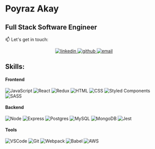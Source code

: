 # Poyraz Akay
## Full Stack Software Engineer
  
  :mailbox:  Let's get in touch:
 <p align="center">
  <a href="https://www.linkedin.com/in/poyraz-akay/">
    <img alt="linkedin" src="https://img.shields.io/badge/LinkedIn%20-%230077B5.svg?&style=for-the-badge&logo=linkedin&logoColor=white&link=https://www.linkedin.com/in/claytonwatterson/" />
  </a>
  <a href="https://github.com/imperium11">
    <img alt="github" src="https://img.shields.io/badge/GitHub%20-%23121011.svg?&style=for-the-badge&logo=github&logoColor=white&link=https://github.com/roastnewt" />
  </a>
  <a href="mailto:poyraztcc@gmail.com">
    <img alt="email" src="https://img.shields.io/badge/email%20-%23D14836.svg?&style=for-the-badge&logo=gmail&logoColor=white&link=mailto:cwatterson@gmail.com" />
  </a>
</p>



## Skills:

#### Frontend
![JavaScript](https://img.shields.io/badge/JavaScript%20-%23F7DF1E.svg?&style=for-the-badge&logo=javascript&logoColor=white)
![React](https://img.shields.io/badge/react-%2320232a.svg?style=for-the-badge&logo=react&logoColor=%2361DAFB)
![Redux](https://img.shields.io/badge/Redux%20-%23764ABC.svg?&style=for-the-badge&logo=redux&logoColor=white)
![HTML](https://img.shields.io/badge/HTML5%20-%23E34F26.svg?&style=for-the-badge&logo=html5&logoColor=white)
![CSS](https://img.shields.io/badge/CSS3%20-%231572B6.svg?&style=for-the-badge&logo=css3&logoColor=white)
![Styled Components](https://img.shields.io/badge/styled--components-DB7093?style=for-the-badge&logo=styled-components&logoColor=white)
![SASS](https://img.shields.io/badge/SASS-hotpink.svg?style=for-the-badge&logo=SASS&logoColor=white)

#### Backend
![Node](https://img.shields.io/badge/Node.js%20-%23339933.svg?&style=for-the-badge&logo=node.js&logoColor=white)
![Express](https://img.shields.io/badge/Express%20-%23000000.svg?&style=for-the-badge&logo=express&logoColor=white)
![Postgres](https://img.shields.io/badge/postgres-%23316192.svg?style=for-the-badge&logo=postgresql&logoColor=white)
![MySQL](https://img.shields.io/badge/MySQL-%234479A1.svg?&style=for-the-badge&logo=mysql&logoColor=white)
![MongoDB](https://img.shields.io/badge/MongoDB-%2347A248.svg?&style=for-the-badge&logo=mongodb&logoColor=white)
![Jest](https://img.shields.io/badge/Jest%20-%23C21325.svg?&style=for-the-badge&logo=Jest&logoColor=white)

#### Tools
![VSCode](https://img.shields.io/badge/VS%20Code%20-%23007ACC.svg?&style=for-the-badge&logo=visual-studio-code&logoColor=white)
![Git](https://img.shields.io/badge/Git%20-%23F05032.svg?&style=for-the-badge&logo=git&logoColor=white)
![Webpack](https://img.shields.io/badge/Webpack%20-%238DD6F9.svg?&style=for-the-badge&logo=webpack&logoColor=white)
![Babel](https://img.shields.io/badge/Babel%20-%23F9DC3E.svg?&style=for-the-badge&logo=babel&logoColor=white)
![AWS](https://img.shields.io/badge/AWS%20-%23232F3E.svg?&style=for-the-badge&logo=amazon-aws&logoColor=white)
